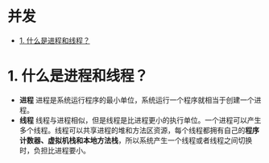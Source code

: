 <h1>并发</h1>
  
<!-- TOC -->

- [1. 什么是进程和线程？](#1-%E4%BB%80%E4%B9%88%E6%98%AF%E8%BF%9B%E7%A8%8B%E5%92%8C%E7%BA%BF%E7%A8%8B)

<!-- /TOC -->
  
# 1. 什么是进程和线程？
  
* **进程**
    进程是系统运行程序的最小单位，系统运行一个程序就相当于创建一个进程。
* **线程**
  线程与进程相似，但是线程是比进程更小的执行单位。一个进程可以产生多个线程。线程可以共享进程的堆和方法区资源，每个线程都拥有自己的**程序计数器、虚拟机栈和本地方法栈**，所以系统产生一个线程或者线程之间切换时，负担比进程要小。

